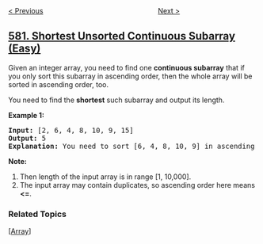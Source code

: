 <!--|This file generated by command(leetcode description); DO NOT EDIT.    |-->
<!--+----------------------------------------------------------------------+-->
<!--|@author    openset <openset.wang@gmail.com>                           |-->
<!--|@link      https://github.com/openset                                 |-->
<!--|@home      https://github.com/openset/leetcode                        |-->
<!--+----------------------------------------------------------------------+-->

[< Previous](../count-student-number-in-departments "Count Student Number in Departments")
　　　　　　　　　　　　　　　　
[Next >](../kill-process "Kill Process")

## [581. Shortest Unsorted Continuous Subarray (Easy)](https://leetcode.com/problems/shortest-unsorted-continuous-subarray "最短无序连续子数组")

<p>Given an integer array, you need to find one <b>continuous subarray</b> that if you only sort this subarray in ascending order, then the whole array will be sorted in ascending order, too. </p> 

<p>You need to find the <b>shortest</b> such subarray and output its length.</p>

<p><b>Example 1:</b><br />
<pre>
<b>Input:</b> [2, 6, 4, 8, 10, 9, 15]
<b>Output:</b> 5
<b>Explanation:</b> You need to sort [6, 4, 8, 10, 9] in ascending order to make the whole array sorted in ascending order.
</pre>
</p>

<p><b>Note:</b><br>
<ol>
<li>Then length of the input array is in range [1, 10,000].</li>
<li>The input array may contain duplicates, so ascending order here means <b><=</b>. </li>
</ol>
</p>

### Related Topics
  [[Array](../../tag/array/README.md)]
